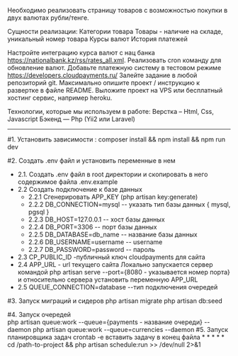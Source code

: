 Необходимо реализовать страницу товаров с возможностью покупки в двух валютах рубли/тенге.

Сущности реализации:
Категории товара Товары - наличие на складе, уникальный номер товара Курсы валют История платежей

Настройте интеграцию курса валют с нац банка https://nationalbank.kz/rss/rates_all.xml. Реализовать cron команду для
обновление валют. Добавьте платежную систему в тестовом режиме https://developers.cloudpayments.ru/
Залейте задание в любой репозиторий git. Максимально опишите проект / инструкцию к развертке в файле README. Выложите
проект на VPS или бесплатный хостинг сервис, например heroku.

Технологии, которые мы используем в работе:
Верстка – Html, Css, Javascript Бэкенд — Php (Yii2 или Laravel)


------------------------------------------------------------

#1. Установить зависимости :
   composer install && npm install && npm run dev

#2. Создать .env файл и установить переменные в нем
   * 2.1. Создать .env файл в root директории и скопировать в него содержимое файла .env.example
   * 2.2 Создать подключение к базе данных
       * 2.2.1 Сгенерировать APP_KEY (php artisan key:generate)
       * 2.2.2 DB_CONNECTION=mysql -- указать тип базы данных { mysql, pgsql }
       * 2.2.3 DB_HOST=127.0.0.1 -- хост базы данных
       * 2.2.4 DB_PORT=3306 -- порт базы данных
       * 2.2.5 DB_DATABASE=db_name -- название базы данных
       * 2.2.6 DB_USERNAME=username -- username
       * 2.2.7 DB_PASSWORD=password -- пароль 
   * 2.3 CP_PUBLIC_ID -публичный ключ cloudpayments для сайта
   * 2.4 APP_URL - url текущего сайта 
        Локально запускается сервер командой php artisan serve --port={8080 - указывается номер порта}
        и относительно сервера установить переменную APP_URL    
   * 2.5 QUEUE_CONNECTION=database --тип подключения очередей 

#3. Запуск миграций и сидеров
    php artisan migrate 
    php artisan db:seed 

#4. Запуск очередей   
    php artisan queue:work --queue={payments - название очереди} --daemon
    php artisan queue:work --queue=currencies --daemon
#5. Запуск планировщика задач
    crontab -e вставить задачу в конец файла
    * * * * * cd /path-to-project && php artisan schedule:run >> /dev/null 2>&1
